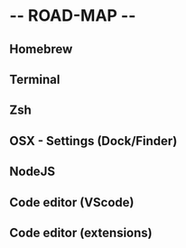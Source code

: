 # -- ROAD-MAP --

## Homebrew
## Terminal
## Zsh
## OSX - Settings (Dock/Finder)
## NodeJS
## Code editor (VScode)
## Code editor (extensions)
